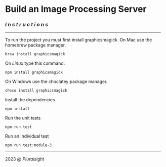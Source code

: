# Build an Image Processing Server

### _I n s t r u c t i o n s_
---
To run the project you must first install graphicsmagick.
On Mac use the homebrew package manager.
```
brew install graphicsmagick
```
On _Linux_ type this command:
```
npm install graphicsmagick
```
On Windows use the choclatey package manager.
```
choco install graphicsmagick
```
Install the dependencies
```
npm install
```
Run the unit tests
```
npm run test
```
Run an individual test
```
npm run test:module-3
```
---
2023 @ _Pluralsight_
